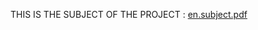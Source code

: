 THIS IS THE SUBJECT OF THE PROJECT  :  [en.subject.pdf](https://github.com/ELPatrinum/Push_Swap/files/13829805/en.subject.pdf)
